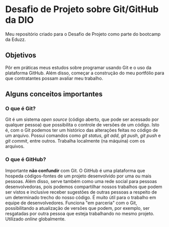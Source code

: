 # Desafio de Projeto sobre Git/GitHub da DIO
Meu repositório criado para o Desafio de Projeto como parte do bootcamp da Eduzz.


## Objetivos
Pôr em práticas meus estudos sobre programar usando Git e o uso da plataforma GitHub. Além disso, começar a construção do meu portfólio para que contratantes possam avaliar meu trabalho.

## Alguns conceitos importantes

### O que é Git?
Git é um sistema *open source* (código aberto, que pode ser acessado por qualquer pessoa) que possibilita o controle de versões de um código. Isto é, com o Git podemos ter um histórico das alterações feitas no código de um arquivo. Possui comandos como *git status*, *git add*, *git push*, *git push* e *git commit*, entre outros. Trabalha localmente (na máquina) com os arquivos.

### O que é GitHub?
Importante **não confundir** com Git. O GitHub é uma plataforma que hospeda códigos-fontes de um projeto desenvolvido por uma ou mais pessoas. Além disso, serve também como uma rede social para pessoas desenvolvedoras, pois podemos compartilhar nossos trabalhos que podem ser vistos e inclusive receber sugestões de outras pessoas a respeito de um determinado trecho do nosso código. É muito útil para o trabalho em equipe de desenvolvedores. Funciona "em parceria" com o Git, possibilitando a atualização de versões que podem, por exemplo, ser resgatadas por outra pessoa que esteja trabalhando no mesmo projeto. Utilizado *online* globalmente.
